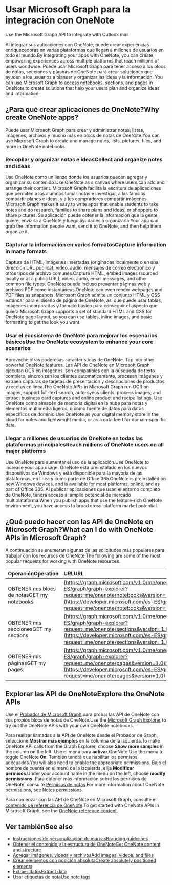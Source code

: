# <a name="use-microsoft-graph-to-integrate-with-onenote"></a><span data-ttu-id="9c60f-101">Usar Microsoft Graph para la integración con OneNote
</span><span class="sxs-lookup"><span data-stu-id="9c60f-101">Use the Microsoft Graph API to integrate with Outlook mail</span></span>

<span data-ttu-id="9c60f-102">Al integrar sus aplicaciones con OneNote, puede crear experiencias enriquecedoras en varias plataformas que llegan a millones de usuarios en todo el mundo.</span><span class="sxs-lookup"><span data-stu-id="9c60f-102">By integrating your apps with OneNote, you can create empowering experiences across multiple platforms that reach millions of users worldwide.</span></span> <span data-ttu-id="9c60f-103">Puede usar Microsoft Graph para tener acceso a los blocs de notas, secciones y páginas de OneNote para crear soluciones que ayuden a los usuarios a planear y organizar las ideas y la información.
</span><span class="sxs-lookup"><span data-stu-id="9c60f-103">You can use Microsoft Graph to access notebooks, sections, and pages in OneNote to create solutions that help your users plan and organize ideas and information.</span></span>

## <a name="why-create-onenote-apps"></a><span data-ttu-id="9c60f-104">¿Para qué crear aplicaciones de OneNote?</span><span class="sxs-lookup"><span data-stu-id="9c60f-104">Why create OneNote apps?</span></span>

<span data-ttu-id="9c60f-105">Puede usar Microsoft Graph para crear y administrar notas, listas, imágenes, archivos y mucho más en blocs de notas de OneNote.</span><span class="sxs-lookup"><span data-stu-id="9c60f-105">You can use Microsoft Graph to create and manage notes, lists, pictures, files, and more in OneNote notebooks.</span></span>

### <a name="collect-and-organize-notes-and-ideas"></a><span data-ttu-id="9c60f-106">Recopilar y organizar notas e ideas</span><span class="sxs-lookup"><span data-stu-id="9c60f-106">Collect and organize notes and ideas</span></span>  
<span data-ttu-id="9c60f-107">Use OneNote como un lienzo donde los usuarios pueden agregar y organizar su contenido.</span><span class="sxs-lookup"><span data-stu-id="9c60f-107">Use OneNote as a canvas where users can add and arrange their content.</span></span> <span data-ttu-id="9c60f-108">Microsoft Graph facilita la escritura de aplicaciones que permiten a los alumnos tomar notas e investigar, a las familias compartir planes e ideas, y a los compradores compartir imágenes.
</span><span class="sxs-lookup"><span data-stu-id="9c60f-108">Microsoft Graph makes it easy to write apps that enable students to take notes and do research, families to share plans and ideas, or shoppers to share pictures.</span></span> <span data-ttu-id="9c60f-109">Su aplicación puede obtener la información que la gente quiere, enviarla a OneNote y luego ayudarles a organizarla.</span><span class="sxs-lookup"><span data-stu-id="9c60f-109">Your app can grab the information people want, send it to OneNote, and then help them organize it.</span></span>

### <a name="capture-information-in-many-formats"></a><span data-ttu-id="9c60f-110">Capturar la información en varios formatos</span><span class="sxs-lookup"><span data-stu-id="9c60f-110">Capture information in many formats</span></span>
<span data-ttu-id="9c60f-111">Captura de HTML, imágenes insertadas (originadas localmente o en una dirección URL pública), vídeo, audio, mensajes de correo electrónico y otros tipos de archivo comunes.</span><span class="sxs-lookup"><span data-stu-id="9c60f-111">Capture HTML, embed images (sourced locally or at a public URL), video, audio, email messages, and other common file types.</span></span> <span data-ttu-id="9c60f-112">OneNote puede incluso presentar páginas web y archivos PDF como instantáneas.</span><span class="sxs-lookup"><span data-stu-id="9c60f-112">OneNote can even render webpages and PDF files as snapshots.</span></span> <span data-ttu-id="9c60f-113">Microsoft Graph admite un conjunto HTML y CSS estándar para el diseño de página de OneNote, así que puede usar tablas, imágenes incorporadas y formato básico para conseguir el aspecto que quiera.</span><span class="sxs-lookup"><span data-stu-id="9c60f-113">Microsoft Graph supports a set of standard HTML and CSS for OneNote page layout, so you can use tables, inline images, and basic formatting to get the look you want.</span></span> 

### <a name="use-the-onenote-ecosystem-to-enhance-your-core-scenarios"></a><span data-ttu-id="9c60f-114">Usar el ecosistema de OneNote para mejorar los escenarios básicos</span><span class="sxs-lookup"><span data-stu-id="9c60f-114">Use the OneNote ecosystem to enhance your core scenarios</span></span>
<span data-ttu-id="9c60f-115">Aproveche otras poderosas características de OneNote.
</span><span class="sxs-lookup"><span data-stu-id="9c60f-115">Tap into other powerful OneNote features.</span></span> <span data-ttu-id="9c60f-116">Las API de OneNote en Microsoft Graph ejecutan OCR en imágenes, son compatibles con la búsqueda de texto completo, sincronizan los clientes automáticamente, procesan imágenes y extraen capturas de tarjetas de presentación y descripciones de productos y recetas en línea.</span><span class="sxs-lookup"><span data-stu-id="9c60f-116">The OneNote APIs in Microsoft Graph run OCR on images, support full-text search, auto-syncs clients, process images, and extract business card captures and online product and recipe listings.</span></span> <span data-ttu-id="9c60f-117">Use OneNote como almacén de memoria digital en la nube para notas y elementos multimedia ligeros, o como fuente de datos para datos específicos de dominio.</span><span class="sxs-lookup"><span data-stu-id="9c60f-117">Use OneNote as your digital memory store in the cloud for notes and lightweight media, or as a data feed for domain-specific data.</span></span> 

### <a name="reach-millions-of-onenote-users-on-all-major-platforms"></a><span data-ttu-id="9c60f-118">Llegar a millones de usuarios de OneNote en todas las plataformas principales</span><span class="sxs-lookup"><span data-stu-id="9c60f-118">Reach millions of OneNote users on all major platforms</span></span>
<span data-ttu-id="9c60f-119">Use OneNote para aumentar el uso de la aplicación.</span><span class="sxs-lookup"><span data-stu-id="9c60f-119">Use OneNote to increase your app usage.</span></span> <span data-ttu-id="9c60f-120">OneNote está preinstalado en los nuevos dispositivos de Windows y está disponible para la mayoría de las plataformas, en línea y como parte de Office 365.</span><span class="sxs-lookup"><span data-stu-id="9c60f-120">OneNote is preinstalled on new Windows devices, and is available for most platforms, online, and as part of Office 365.</span></span> <span data-ttu-id="9c60f-121">Al publicar aplicaciones que usan el entorno completo de OneNote, tendrá acceso al amplio potencial de mercado multiplataforma.</span><span class="sxs-lookup"><span data-stu-id="9c60f-121">When you publish apps that use the feature-rich OneNote environment, you have access to broad cross-platform market potential.</span></span>

<!-- Might be good to show a few examples of Microsoft Graph API calls here, similar to what we have in the featured scenarios topic: https://developer.microsoft.com/en-us/graph/docs/concepts/featured_scenarios. You could have an H2 section called "What can I do with OneNote APIs in Microsoft Graph?"-->

## <a name="what-can-i-do-with-onenote-apis-in-microsoft-graph"></a><span data-ttu-id="9c60f-122">¿Qué puedo hacer con las API de OneNote en Microsoft Graph?</span><span class="sxs-lookup"><span data-stu-id="9c60f-122">What can I do with OneNote APIs in Microsoft Graph?</span></span>

<span data-ttu-id="9c60f-123">A continuación se enumeran algunas de las solicitudes más populares para trabajar con los recursos de OneNote.</span><span class="sxs-lookup"><span data-stu-id="9c60f-123">The following are some of the most popular requests for working with OneNote resources.</span></span>

|<span data-ttu-id="9c60f-124">Operación</span><span class="sxs-lookup"><span data-stu-id="9c60f-124">Operation</span></span>|<span data-ttu-id="9c60f-125">URL</span><span class="sxs-lookup"><span data-stu-id="9c60f-125">URL</span></span>|
|:--------|:--|
|<span data-ttu-id="9c60f-126">OBTENER mis blocs de notas</span><span class="sxs-lookup"><span data-stu-id="9c60f-126">GET my notebooks</span></span>|<span data-ttu-id="9c60f-127">[https://graph.microsoft.com/v1.0/me/onenote/notebooks](https://developer.microsoft.com/es-ES/graph/graph-explorer?request=me/onenote/notebooks&version=1.0)</span><span class="sxs-lookup"><span data-stu-id="9c60f-127">https://graph.microsoft.com[/v1.0/me/drive/root/children](https://developer.microsoft.com/es-ES/graph/graph-explorer?request=me/onenote/notebooks&version=1.0)</span></span>|
|<span data-ttu-id="9c60f-128">OBTENER mis secciones</span><span class="sxs-lookup"><span data-stu-id="9c60f-128">GET my sections</span></span>|<span data-ttu-id="9c60f-129">[https://graph.microsoft.com/v1.0/me/onenote/sections](https://developer.microsoft.com/es-ES/graph/graph-explorer?request=me/onenote/sections&version=1.0)</span><span class="sxs-lookup"><span data-stu-id="9c60f-129">https://graph.microsoft.com[/v1.0/me/drive/root/children](https://developer.microsoft.com/es-ES/graph/graph-explorer?request=me/onenote/sections&version=1.0)</span></span>|
|<span data-ttu-id="9c60f-130">OBTENER mis páginas</span><span class="sxs-lookup"><span data-stu-id="9c60f-130">GET my pages</span></span>|<span data-ttu-id="9c60f-131">[https://graph.microsoft.com/v1.0/me/onenote/pages](https://developer.microsoft.com/es-ES/graph/graph-explorer?request=me/onenote/pages&version=1.0)</span><span class="sxs-lookup"><span data-stu-id="9c60f-131">https://graph.microsoft.com[/v1.0/me/drive/root/children](https://developer.microsoft.com/es-ES/graph/graph-explorer?request=me/onenote/pages&version=1.0)</span></span>|

## <a name="explore-the-onenote-apis"></a><span data-ttu-id="9c60f-132">Explorar las API de OneNote</span><span class="sxs-lookup"><span data-stu-id="9c60f-132">Explore the OneNote APIs</span></span>
<span data-ttu-id="9c60f-133">Use el [Probador de Microsoft Graph](https://developer.microsoft.com/es-ES/graph/graph-explorer) para probar las API de OneNote con sus propios blocs de notas de OneNote.</span><span class="sxs-lookup"><span data-stu-id="9c60f-133">Use the [Microsoft Graph Explorer](https://developer.microsoft.com/es-ES/graph/graph-explorer) to try out the OneNote APIs with your own OneNote notebooks.</span></span>

<span data-ttu-id="9c60f-134">Para realizar llamadas a la API de OneNote desde el Probador de Graph, seleccione **Mostrar más ejemplos** en la columna de la izquierda.</span><span class="sxs-lookup"><span data-stu-id="9c60f-134">To make OneNote API calls from the Graph Explorer, choose **Show more samples** in the column on the left.</span></span> <span data-ttu-id="9c60f-135">Use el menú para **activar** OneNote.</span><span class="sxs-lookup"><span data-stu-id="9c60f-135">Use the menu to toggle OneNote **On**.</span></span> <span data-ttu-id="9c60f-136">También tendrá que habilitar los permisos adecuados.</span><span class="sxs-lookup"><span data-stu-id="9c60f-136">You will also need to enable the appropriate permissions.</span></span> <span data-ttu-id="9c60f-137">Bajo el nombre de cuenta en el menú de la izquierda, elija **Modificar permisos**.</span><span class="sxs-lookup"><span data-stu-id="9c60f-137">Under your account name in the menu on the left, choose **modify permissions**.</span></span> <span data-ttu-id="9c60f-138">Para obtener más información sobre los permisos de OneNote, consulte [Permisos de notas](permissions_reference.md#notes-permissions).</span><span class="sxs-lookup"><span data-stu-id="9c60f-138">For more information about OneNote permissions, see [Notes permissions](permissions_reference.md#notes-permissions).</span></span>

<span data-ttu-id="9c60f-139">Para comenzar con las API de OneNote en Microsoft Graph, consulte el [contenido de referencia de OneNote](../api-reference/v1.0/resources/onenote.md).</span><span class="sxs-lookup"><span data-stu-id="9c60f-139">To get started with OneNote APIs in Microsoft Graph, see the [OneNote reference content](../api-reference/v1.0/resources/onenote.md).</span></span>

## <a name="see-also"></a><span data-ttu-id="9c60f-140">Ver también</span><span class="sxs-lookup"><span data-stu-id="9c60f-140">See also</span></span>

* [<span data-ttu-id="9c60f-141">Instrucciones de personalización de marcas</span><span class="sxs-lookup"><span data-stu-id="9c60f-141">Branding guidelines</span></span>](https://msdn.microsoft.com/es-ES/office/office365/howto/onenote-branding)
* [<span data-ttu-id="9c60f-142">Obtener el contenido y la estructura de OneNote</span><span class="sxs-lookup"><span data-stu-id="9c60f-142">Get OneNote content and structure</span></span>](https://msdn.microsoft.com/es-ES/office/office365/howto/onenote-get-content)
* [<span data-ttu-id="9c60f-143">Agregar imágenes, vídeos y archivos</span><span class="sxs-lookup"><span data-stu-id="9c60f-143">Add images, videos, and files</span></span>](https://msdn.microsoft.com/es-ES/office/office365/howto/onenote-images-files)
* [<span data-ttu-id="9c60f-144">Crear elementos con posición absoluta</span><span class="sxs-lookup"><span data-stu-id="9c60f-144">Create absolutely positioned elements</span></span>](https://msdn.microsoft.com/es-ES/office/office365/howto/onenote-abs-pos)
* [<span data-ttu-id="9c60f-145">Extraer datos</span><span class="sxs-lookup"><span data-stu-id="9c60f-145">Extract data</span></span>](https://msdn.microsoft.com/es-ES/office/office365/howto/onenote-extract-data)
* [<span data-ttu-id="9c60f-146">Usar etiquetas de nota</span><span class="sxs-lookup"><span data-stu-id="9c60f-146">Use note tags</span></span>](https://msdn.microsoft.com/es-ES/office/office365/howto/onenote-note-tags)

